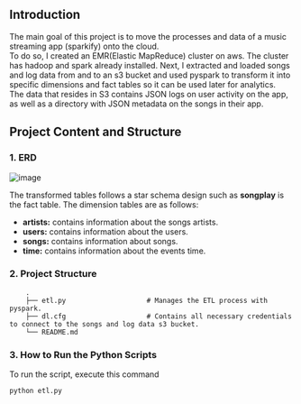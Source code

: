 ## Introduction
The main goal of this project is to move the processes and data of a music streaming app (sparkify) onto the cloud.<br>
To do so, I created an EMR(Elastic MapReduce) cluster on aws. The cluster has hadoop and spark already installed.
Next, I extracted and loaded songs and log data from and to an s3 bucket and used pyspark to transform it into specific dimensions and fact tables so it can be used later for analytics.<br>
The data that resides in S3 contains JSON logs on user activity on the app, as well as a directory with JSON metadata on the songs in their app.

## Project Content and Structure
### 1. ERD

![image](https://drive.google.com/uc?export=view&id=1M5xNIgHgMI10vFy1Yl5WaM49qOWFC61u)

The transformed tables follows a star schema design such as <b>songplay</b> is the fact table. 
The dimension tables are as follows:
* <b>artists:</b> contains information about the songs artists.
* <b>users:</b> contains information about the users.
* <b>songs:</b> contains information about songs.
* <b>time:</b> contains information about the events time.

### 2. Project Structure
```
    .
    ├── etl.py                    # Manages the ETL process with pyspark.
    ├── dl.cfg                    # Contains all necessary credentials to connect to the songs and log data s3 bucket. 
    └── README.md
```
    
### 3. How to Run the Python Scripts

To run the script, execute this command
``` 
python etl.py 
```



